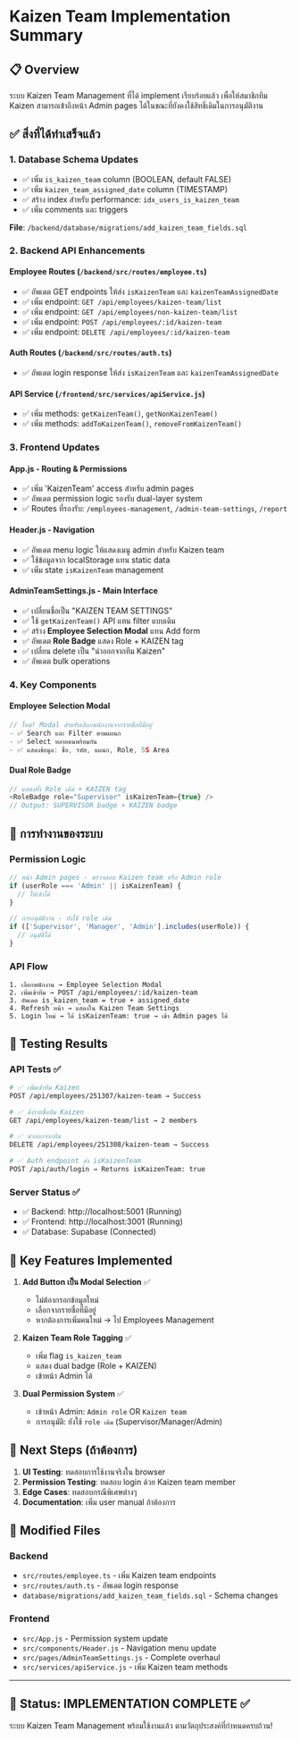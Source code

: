 # Kaizen Team Implementation Summary

## 📋 Overview
ระบบ Kaizen Team Management ที่ได้ implement เรียบร้อยแล้ว เพื่อให้สมาชิกทีม Kaizen สามารถเข้าถึงหน้า Admin pages ได้ในขณะที่ยังคงใช้สิทธิ์เดิมในการอนุมัติงาน

## ✅ สิ่งที่ได้ทำเสร็จแล้ว

### 1. Database Schema Updates
- ✅ เพิ่ม `is_kaizen_team` column (BOOLEAN, default FALSE)
- ✅ เพิ่ม `kaizen_team_assigned_date` column (TIMESTAMP)
- ✅ สร้าง index สำหรับ performance: `idx_users_is_kaizen_team`
- ✅ เพิ่ม comments และ triggers

**File**: `/backend/database/migrations/add_kaizen_team_fields.sql`

### 2. Backend API Enhancements

#### Employee Routes (`/backend/src/routes/employee.ts`)
- ✅ อัพเดต GET endpoints ให้ส่ง `isKaizenTeam` และ `kaizenTeamAssignedDate`
- ✅ เพิ่ม endpoint: `GET /api/employees/kaizen-team/list`
- ✅ เพิ่ม endpoint: `GET /api/employees/non-kaizen-team/list`
- ✅ เพิ่ม endpoint: `POST /api/employees/:id/kaizen-team`
- ✅ เพิ่ม endpoint: `DELETE /api/employees/:id/kaizen-team`

#### Auth Routes (`/backend/src/routes/auth.ts`)
- ✅ อัพเดต login response ให้ส่ง `isKaizenTeam` และ `kaizenTeamAssignedDate`

#### API Service (`/frontend/src/services/apiService.js`)
- ✅ เพิ่ม methods: `getKaizenTeam()`, `getNonKaizenTeam()`
- ✅ เพิ่ม methods: `addToKaizenTeam()`, `removeFromKaizenTeam()`

### 3. Frontend Updates

#### App.js - Routing & Permissions
- ✅ เพิ่ม 'KaizenTeam' access สำหรับ admin pages
- ✅ อัพเดต permission logic รองรับ dual-layer system
- ✅ Routes ที่รองรับ: `/employees-management`, `/admin-team-settings`, `/report`

#### Header.js - Navigation
- ✅ อัพเดต menu logic ให้แสดงเมนู admin สำหรับ Kaizen team
- ✅ ใช้ข้อมูลจาก localStorage แทน static data
- ✅ เพิ่ม state `isKaizenTeam` management

#### AdminTeamSettings.js - Main Interface
- ✅ เปลี่ยนชื่อเป็น "KAIZEN TEAM SETTINGS"
- ✅ ใช้ `getKaizenTeam()` API แทน filter แบบเดิม
- ✅ สร้าง **Employee Selection Modal** แทน Add form
- ✅ อัพเดต **Role Badge** แสดง Role + KAIZEN tag
- ✅ เปลี่ยน delete เป็น "นำออกจากทีม Kaizen"
- ✅ อัพเดต bulk operations

### 4. Key Components

#### Employee Selection Modal
```javascript
// ใหม่! Modal สำหรับเลือกพนักงานจากรายชื่อที่มีอยู่
- ✅ Search และ Filter ตามแผนก
- ✅ Select หลายคนพร้อมกัน
- ✅ แสดงข้อมูล: ชื่อ, รหัส, แผนก, Role, 5S Area
```

#### Dual Role Badge
```javascript
// แสดงทั้ง Role เดิม + KAIZEN tag
<RoleBadge role="Supervisor" isKaizenTeam={true} />
// Output: SUPERVISOR badge + KAIZEN badge
```

## 🔧 การทำงานของระบบ

### Permission Logic
```javascript
// หน้า Admin pages - ตรวจสอบ Kaizen team หรือ Admin role
if (userRole === 'Admin' || isKaizenTeam) {
  // ให้เข้าได้
}

// การอนุมัติงาน - ยังใช้ role เดิม
if (['Supervisor', 'Manager', 'Admin'].includes(userRole)) {
  // อนุมัติได้
}
```

### API Flow
```
1. เลือกพนักงาน → Employee Selection Modal
2. เพิ่มเข้าทีม → POST /api/employees/:id/kaizen-team  
3. อัพเดต is_kaizen_team = true + assigned_date
4. Refresh หน้า → แสดงใน Kaizen Team Settings
5. Login ใหม่ → ได้ isKaizenTeam: true → เข้า Admin pages ได้
```

## 🧪 Testing Results

### API Tests ✅
```bash
# ✅ เพิ่มเข้าทีม Kaizen
POST /api/employees/251307/kaizen-team → Success

# ✅ ดึงรายชื่อทีม Kaizen  
GET /api/employees/kaizen-team/list → 2 members

# ✅ นำออกจากทีม
DELETE /api/employees/251308/kaizen-team → Success

# ✅ Auth endpoint ส่ง isKaizenTeam
POST /api/auth/login → Returns isKaizenTeam: true
```

### Server Status ✅
- ✅ Backend: http://localhost:5001 (Running)
- ✅ Frontend: http://localhost:3001 (Running)
- ✅ Database: Supabase (Connected)

## 🎯 Key Features Implemented

1. **Add Button เป็น Modal Selection** ✅
   - ไม่ต้องกรอกข้อมูลใหม่
   - เลือกจากรายชื่อที่มีอยู่
   - หากต้องการเพิ่มคนใหม่ → ไป Employees Management

2. **Kaizen Team Role Tagging** ✅
   - เพิ่ม flag `is_kaizen_team` 
   - แสดง dual badge (Role + KAIZEN)
   - เข้าหน้า Admin ได้

3. **Dual Permission System** ✅
   - เข้าหน้า Admin: `Admin role` OR `Kaizen team`
   - การอนุมัติ: ยังใช้ `role เดิม` (Supervisor/Manager/Admin)

## 🔄 Next Steps (ถ้าต้องการ)

1. **UI Testing**: ทดสอบการใช้งานจริงใน browser
2. **Permission Testing**: ทดสอบ login ด้วย Kaizen team member
3. **Edge Cases**: ทดสอบกรณีพิเศษต่างๆ
4. **Documentation**: เพิ่ม user manual ถ้าต้องการ

## 📁 Modified Files

### Backend
- `src/routes/employee.ts` - เพิ่ม Kaizen team endpoints
- `src/routes/auth.ts` - อัพเดต login response  
- `database/migrations/add_kaizen_team_fields.sql` - Schema changes

### Frontend  
- `src/App.js` - Permission system update
- `src/components/Header.js` - Navigation menu update
- `src/pages/AdminTeamSettings.js` - Complete overhaul
- `src/services/apiService.js` - เพิ่ม Kaizen team methods

---

## 🎉 Status: **IMPLEMENTATION COMPLETE** ✅

ระบบ Kaizen Team Management พร้อมใช้งานแล้ว ตามวัตถุประสงค์ที่กำหนดครบถ้วน!